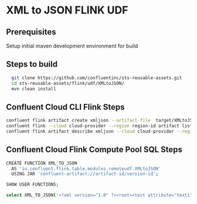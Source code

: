 # XML to JSON FLINK UDF

## Prerequisites
Setup initial maven development environment for build


## Steps to build
```bash
  git clone https://github.com/confluentinc/sts-reusable-assets.git
  cd sts-reusable-assets/flink/udf/XMLtoJSON/
  mvn clean install
```

## Confluent Cloud CLI Flink Steps
```bash
confluent flink artifact create xmljson --artifact-file  target/XMLtoJSON-1.0-SNAPSHOT.jar --cloud cloud-provider --region region-id --environment env-id
confluent flink --cloud cloud-provider --region region-id artifact list
confluent flink artifact describe xmljson --cloud cloud-provider --region region-id 
```

## Confluent Cloud Flink Compute Pool SQL Steps
```bash
CREATE FUNCTION XML_TO_JSON
  AS 'io.confluent.flink.table.modules.remoteudf.XMLtoJSON'
  USING JAR 'confluent-artifact://artifact-id/version-id';

SHOW USER FUNCTIONS;

select XML_TO_JSON('<?xml version="1.0" ?><root><test attribute="text1">flinkudf</test><test attribute="text2">UDF</test></root>') as JS;

```

